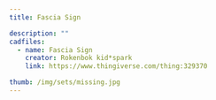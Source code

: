 ```yaml
---
title: Fascia Sign

description: ""
cadfiles:
  - name: Fascia Sign
    creator: Rokenbok kid*spark
    link: https://www.thingiverse.com/thing:329370

thumb: /img/sets/missing.jpg
---
```

